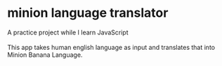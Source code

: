 # minion language translator
 A practice project while I learn JavaScript
 <br>
 <br>
 This app takes human english language as input and translates that into Minion Banana Language.
